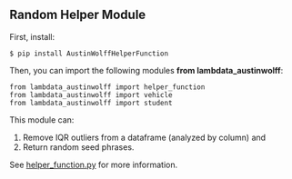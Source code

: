 ## Random Helper Module

First, install:

`$ pip install AustinWolffHelperFunction`

Then, you can import the following modules **from lambdata_austinwolff**:

```
from lambdata_austinwolff import helper_function
from lambdata_austinwolff import vehicle
from lambdata_austinwolff import student
```

This module can:
1. Remove IQR outliers from a dataframe (analyzed by column) and
2. Return random seed phrases.

See [helper_function.py](https://github.com/AustinJamesWolff/lambdata-ds33/blob/master/src/lambdata-austinwolff/helper_function.py) for more information.